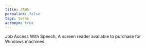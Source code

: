 ```yaml
---
title: JAWS
permalink: false
tags: terms
acronym: true
---
```

Job Access With Speech, A screen reader available to purchase for Windows machines